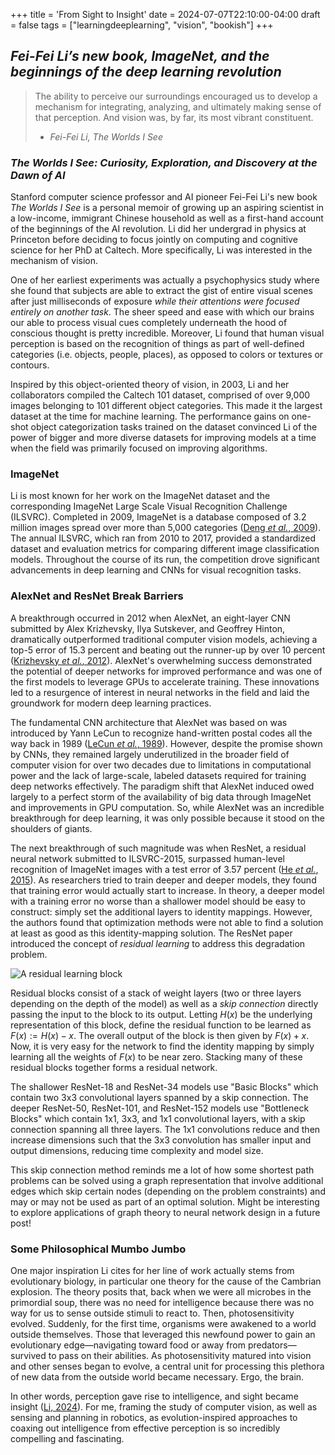 +++
title = 'From Sight to Insight'
date = 2024-07-07T22:10:00-04:00
draft = false
tags = ["learningdeeplearning", "vision", "bookish"]
+++

## *Fei-Fei Li’s new book, ImageNet, and the beginnings of the deep learning revolution*

> The ability to perceive our surroundings encouraged us to develop a mechanism for integrating, analyzing, and ultimately making sense of that perception. And vision was, by far, its most vibrant constituent. 
> 
> - *Fei-Fei Li, The Worlds I See*

### *The Worlds I See: Curiosity, Exploration, and Discovery at the Dawn of AI*

Stanford computer science professor and AI pioneer Fei-Fei Li's new book *The Worlds I See* is a personal memoir of growing up an aspiring scientist in a low-income, immigrant Chinese household as well as a first-hand account of the beginnings of the AI revolution. Li did her undergrad in physics at Princeton before deciding to focus jointly on computing and cognitive science for her PhD at Caltech. More specifically, Li was interested in the mechanism of vision. 

One of her earliest experiments was actually a psychophysics study where she found that subjects are able to extract the gist of entire visual scenes after just milliseconds of exposure *while their attentions were focused entirely on another task*. The sheer speed and ease with which our brains our able to process visual cues completely underneath the hood of conscious thought is pretty incredible. Moreover, Li found that human visual perception is based on the recognition of things as part of well-defined categories (i.e. objects, people, places), as opposed to colors or textures or contours.

Inspired by this object-oriented theory of vision, in 2003, Li and her collaborators compiled the Caltech 101 dataset, comprised of over 9,000 images belonging to 101 different object categories. This made it the largest dataset at the time for machine learning. The performance gains on one-shot object categorization tasks trained on the dataset convinced Li of the power of bigger and more diverse datasets for improving models at a time when the field was primarily focused on improving algorithms. 

### ImageNet

Li is most known for her work on the ImageNet dataset and the corresponding ImageNet Large Scale Visual Recognition Challenge (ILSVRC). Completed in 2009, ImageNet is a database composed of 3.2 million images spread over more than 5,000 categories ([Deng *et al.*, 2009](https://image-net.org/static_files/papers/imagenet_cvpr09.pdf)). The annual ILSVRC, which ran from 2010 to 2017, provided a standardized dataset and evaluation metrics for comparing different image classification models. Throughout the course of its run, the competition drove significant advancements in deep learning and CNNs for visual recognition tasks.

### AlexNet and ResNet Break Barriers

A breakthrough occurred in 2012 when AlexNet, an eight-layer CNN submitted by Alex Krizhevsky, Ilya Sutskever, and Geoffrey Hinton, dramatically outperformed traditional computer vision models, achieving a top-5 error of 15.3 percent and beating out the runner-up by over 10 percent ([Krizhevsky *et al.*, 2012](https://proceedings.neurips.cc/paper_files/paper/2012/file/c399862d3b9d6b76c8436e924a68c45b-Paper.pdf)). AlexNet's overwhelming success demonstrated the potential of deeper networks for improved performance and was one of the first models to leverage GPUs to accelerate training. These innovations led to a resurgence of interest in neural networks in the field and laid the groundwork for modern deep learning practices. 

The fundamental CNN architecture that AlexNet was based on was introduced by Yann LeCun to recognize hand-written postal codes all the way back in 1989 ([LeCun *et al.*, 1989](http://yann.lecun.com/exdb/publis/pdf/lecun-89e.pdf)). However, despite the promise shown by CNNs, they remained largely underutilized in the broader field of computer vision for over two decades due to limitations in computational power and the lack of large-scale, labeled datasets required for training deep networks effectively. The paradigm shift that AlexNet induced owed largely to a perfect storm of the availability of big data through ImageNet and improvements in GPU computation. So, while AlexNet was an incredible breakthrough for deep learning, it was only possible because it stood on the shoulders of giants.

The next breakthrough of such magnitude was when ResNet, a residual neural network submitted to ILSVRC-2015, surpassed human-level recognition of ImageNet images with a test error of 3.57 percent ([He *et al.*, 2015](https://arxiv.org/pdf/1512.03385)). As researchers tried to train deeper and deeper models, they found that training error would actually start to increase. In theory, a deeper model with a training error no worse than a shallower model should be easy to construct: simply set the additional layers to identity mappings. However, the authors found that optimization methods were not able to find a solution at least as good as this identity-mapping solution. The ResNet paper introduced the concept of *residual learning* to address this degradation problem.

![A residual learning block](/images/ResBlock.png)

Residual blocks consist of a stack of weight layers (two or three layers depending on the depth of the model) as well as a *skip connection* directly passing the input to the block to its output. Letting $H(x)$ be the underlying representation of this block, define the residual function to be learned as $F(x) := H(x)-x$. The overall output of the block is then given by $F(x) + x$. Now, it is very easy for the network to find the identity mapping by simply learning all the weights of $F(x)$ to be near zero. Stacking many of these residual blocks together forms a residual network. 

The shallower ResNet-18 and ResNet-34 models use "Basic Blocks" which contain two 3x3 convolutional layers spanned by a skip connection. The deeper ResNet-50, ResNet-101, and ResNet-152 models use "Bottleneck Blocks" which contain 1x1, 3x3, and 1x1 convolutional layers, with a skip connection spanning all three layers. The 1x1 convolutions reduce and then increase dimensions such that the 3x3 convolution has smaller input and output dimensions, reducing time complexity and model size. 

This skip connection method reminds me a lot of how some shortest path problems can be solved using a graph representation that involve additional edges which skip certain nodes (depending on the problem constraints) and may or may not be used as part of an optimal solution. Might be interesting to explore applications of graph theory to neural network design in a future post!

### Some Philosophical Mumbo Jumbo

One major inspiration Li cites for her line of work actually stems from evolutionary biology, in particular one theory for the cause of the Cambrian explosion. The theory posits that, back when we were all microbes in the primordial soup, there was no need for intelligence because there was no way for us to sense outside stimuli to react to. Then, photosensitivity evolved. Suddenly, for the first time, organisms were awakened to a world outside themselves. Those that leveraged this newfound power to gain an evolutionary edge—navigating toward food or away from predators—survived to pass on their abilities. As photosensitivity matured into vision and other senses began to evolve, a central unit for processing this plethora of new data from the outside world became necessary. Ergo, the brain. 

In other words, perception gave rise to intelligence, and sight became insight ([Li, 2024](https://www.ted.com/talks/fei_fei_li_with_spatial_intelligence_ai_will_understand_the_real_world?utm_campaign=tedspread&utm_medium=referral&utm_source=tedcomshare)). For me, framing the study of computer vision, as well as sensing and planning in robotics, as evolution-inspired approaches to coaxing out intelligence from effective perception is so incredibly compelling and fascinating.